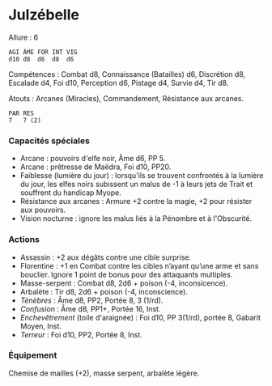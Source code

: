 # Julzébelle

Allure : 6

	AGI	ÂME	FOR	INT	VIG
	d10	d8	d6	d8	d6

Compétences : Combat d8, Connaissance (Batailles) d6, Discrétion d8, Escalade d4, Foi d10, Perception d6, Pistage d4, Survie d4, Tir d8.

Atouts : Arcanes (Miracles), Commandement, Résistance aux arcanes.

	PAR	RES
	7	7 (2)

### Capacités spéciales
- Arcane : pouvoirs d'elfe noir, Âme d6, PP 5.
- Arcane : prêtresse de Maëdra, Foi d10, PP20.
- Faiblesse (lumière du jour) : lorsqu'ils se trouvent confrontés à la lumière du jour, les elfes noirs subissent un malus de -1 à leurs jets de Trait et souffrent du handicap Myope.
- Résistance aux arcanes : Armure +2 contre la magie, +2 pour résister aux pouvoirs.
- Vision nocturne : ignore les malus liés à la Pénombre et à l'Obscurité.

### Actions
- Assassin : +2 aux dégâts contre une cible surprise.
- Florentine : +1 en Combat contre les cibles n’ayant qu’une arme et sans bouclier. Ignore 1 point de bonus pour des attaquants multiples.
- Masse-serpent : Combat d8, 2d6 + poison (-4, inconsicence).
- Arbalète : Tir d8, 2d6 + poison (-4, inconscience).
- _Ténèbres_ : Âme d8, PP2, Portée 8, 3 (1/rd).
- _Confusion_ : Âme d8, PP1+, Portée 16, Inst.
- _Enchevêtrement_ (toile d'araignée) : Foi d10, PP 3(1/rd), portée 8, Gabarit Moyen, Inst.
- _Terreur_ : Foi d10, PP2, Portée 8, Inst.

### Équipement
Chemise de mailles (+2), masse serpent, arbalète légère.

